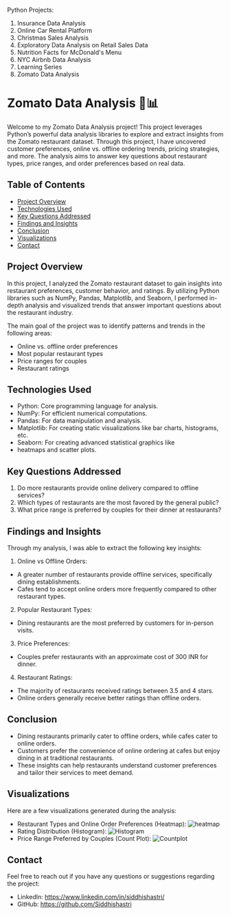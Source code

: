 Python Projects:

1. Insurance Data Analysis
2. Online Car Rental Platform
3. Christmas Sales Analysis
4. Exploratory Data Analysis on Retail Sales Data
5. Nutrition Facts for McDonald's Menu
6. NYC Airbnb Data Analysis
7. Learning Series
8. Zomato Data Analysis

# Zomato Data Analysis 🐍📊

Welcome to my Zomato Data Analysis project! This project leverages Python’s powerful data analysis libraries to explore and extract insights from the Zomato restaurant dataset. Through this project, I have uncovered customer preferences, online vs. offline ordering trends, pricing strategies, and more. The analysis aims to answer key questions about restaurant types, price ranges, and order preferences based on real data.

## Table of Contents
- [Project Overview](https://github.com/Siddhishastri/Python_Projects/tree/main/Zomato_Data_Analysis#project-overview)
- [Technologies Used](https://github.com/Siddhishastri/Python_Projects/tree/main/Zomato_Data_Analysis#technologies-used)
- [Key Questions Addressed](https://github.com/Siddhishastri/Python_Projects/tree/main/Zomato_Data_Analysis#key-questions-addressed)
- [Findings and Insights](https://github.com/Siddhishastri/Python_Projects/tree/main/Zomato_Data_Analysis#findings-and-insights)
- [Conclusion](https://github.com/Siddhishastri/Python_Projects/tree/main/Zomato_Data_Analysis#conclusion)
- [Visualizations](https://github.com/Siddhishastri/Python_Projects/tree/main/Zomato_Data_Analysis#visualizations)
- [Contact](https://github.com/Siddhishastri/Python_Projects/tree/main/Zomato_Data_Analysis#contact)

## Project Overview
In this project, I analyzed the Zomato restaurant dataset to gain insights into restaurant preferences, customer behavior, and ratings. By utilizing Python libraries such as NumPy, Pandas, Matplotlib, and Seaborn, I performed in-depth analysis and visualized trends that answer important questions about the restaurant industry.

The main goal of the project was to identify patterns and trends in the following areas:

+ Online vs. offline order preferences
+ Most popular restaurant types
+ Price ranges for couples
+ Restaurant ratings

## Technologies Used

* Python: Core programming language for analysis.
* NumPy: For efficient numerical computations.
* Pandas: For data manipulation and analysis.
* Matplotlib: For creating static visualizations like bar charts, histograms, etc.
* Seaborn: For creating advanced statistical graphics like 
* heatmaps and scatter plots.

## Key Questions Addressed

1. Do more restaurants provide online delivery compared to offline services?
2. Which types of restaurants are the most favored by the general public?
3. What price range is preferred by couples for their dinner at restaurants?

## Findings and Insights

Through my analysis, I was able to extract the following key insights:

1. Online vs Offline Orders:

+ A greater number of restaurants provide offline services, specifically dining establishments.
+ Cafes tend to accept online orders more frequently compared to other restaurant types.

2. Popular Restaurant Types:

+ Dining restaurants are the most preferred by customers for in-person visits.

3. Price Preferences:

+ Couples prefer restaurants with an approximate cost of 300 INR for dinner.

4. Restaurant Ratings:

* The majority of restaurants received ratings between 3.5 and 4 stars.
* Online orders generally receive better ratings than offline orders.

## Conclusion
+ Dining restaurants primarily cater to offline orders, while cafes cater to online orders.
+ Customers prefer the convenience of online ordering at cafes but enjoy dining in at traditional restaurants.
+ These insights can help restaurants understand customer preferences and tailor their services to meet demand.

## Visualizations

Here are a few visualizations generated during the analysis:

+ Restaurant Types and Online Order Preferences (Heatmap):
![heatmap](https://github.com/user-attachments/assets/eb57fb7e-4599-47c5-832a-ed51a644a8a9)
+ Rating Distribution (Histogram):
![Histogram](https://github.com/user-attachments/assets/26790c33-b6dd-4025-ab49-d82842ca568f)
+ Price Range Preferred by Couples (Count Plot):
![Countplot](https://github.com/user-attachments/assets/4e515323-2b7b-4545-9a8e-d74a0c776b5a)


## Contact

Feel free to reach out if you have any questions or suggestions regarding the project:

+ LinkedIn: https://www.linkedin.com/in/siddhishastri/
+ GitHub: https://github.com/Siddhishastri
